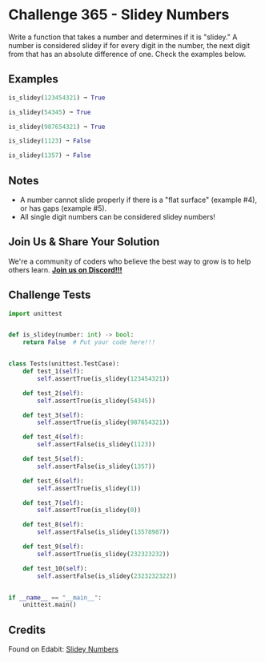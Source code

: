 # Challenge 365 - Slidey Numbers

Write a function that takes a number and determines if it is "slidey." A number is considered slidey if for every digit in the number, the next digit from that has an absolute difference of one. Check the examples below.

## Examples
```python
is_slidey(123454321) ➞ True

is_slidey(54345) ➞ True

is_slidey(987654321) ➞ True

is_slidey(1123) ➞ False

is_slidey(1357) ➞ False
```
## Notes

- A number cannot slide properly if there is a "flat surface" (example #4), or has gaps (example #5).
- All single digit numbers can be considered slidey numbers!

## Join Us & Share Your Solution

We're a community of coders who believe the best way to grow is to help others learn. **[Join us on Discord!!!]("https"://discord.gg/sfHykntuGy)**

## Challenge Tests
```python
import unittest


def is_slidey(number: int) -> bool:
    return False  # Put your code here!!!


class Tests(unittest.TestCase):
    def test_1(self):
        self.assertTrue(is_slidey(123454321))

    def test_2(self):
        self.assertTrue(is_slidey(54345))

    def test_3(self):
        self.assertTrue(is_slidey(987654321))

    def test_4(self):
        self.assertFalse(is_slidey(1123))

    def test_5(self):
        self.assertFalse(is_slidey(1357))

    def test_6(self):
        self.assertTrue(is_slidey(1))

    def test_7(self):
        self.assertTrue(is_slidey(0))

    def test_8(self):
        self.assertFalse(is_slidey(13578987))

    def test_9(self):
        self.assertTrue(is_slidey(232323232))

    def test_10(self):
        self.assertFalse(is_slidey(2323232322))


if __name__ == "__main__":
    unittest.main()
```
## Credits

Found on Edabit: [Slidey Numbers](https://edabit.com/challenge/od6i73gJxc6xGFzsz)

